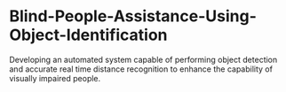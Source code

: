 # Blind-People-Assistance-Using-Object-Identification
Developing an automated system capable of performing object detection and accurate real time distance recognition to enhance the capability of visually impaired people.
